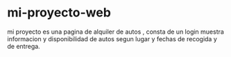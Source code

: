# mi-proyecto-web
mi proyecto es una pagina de alquiler de autos , 
consta de un login 
muestra informacion y disponibilidad de autos segun lugar y fechas de recogida y de entrega.
